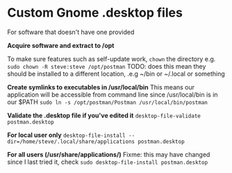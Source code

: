 # Custom Gnome .desktop files

For software that doesn't have one provided

**Acquire software and extract to /opt**

To make sure features such as self-update work, `chown` the directory e.g. 
`sudo chown -R steve:steve /opt/postman`
TODO: does this mean they should be installed to a different location, .e.g ~/bin or ~/.local or something

**Create symlinks to executables in /usr/local/bin**
This means our application will be accessible from command line since /usr/local/bin is in our $PATH
`sudo ln -s /opt/postman/Postman /usr/local/bin/postman`

**Validate the .desktop file if you've edited it**
`desktop-file-validate postman.desktop`

**For local user only**
`desktop-file-install --dir=/home/steve/.local/share/applications postman.desktop`

**For all users (/usr/share/applications/)**
Fixme: this may have changed since I last tried it, check
`sudo desktop-file-install postman.desktop`
